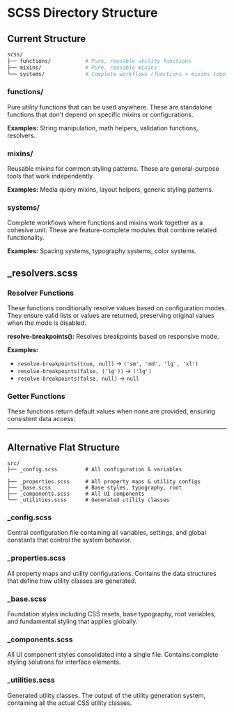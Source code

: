 # SCSS Directory Structure

## Current Structure

```bash
scss/
├── functions/           # Pure, reusable utility functions
├── mixins/              # Pure, reusable mixins
└── systems/             # Complete workflows (functions + mixins together)
```

### functions/
Pure utility functions that can be used anywhere. These are standalone functions that
don't depend on specific mixins or configurations.

**Examples:** String manipulation, math helpers, validation functions, resolvers.

### mixins/
Reusable mixins for common styling patterns. These are general-purpose tools that work
independently.

**Examples:** Media query mixins, layout helpers, generic styling patterns.

### systems/
Complete workflows where functions and mixins work together as a cohesive unit. These are
feature-complete modules that combine related functionality.

**Examples:** Spacing systems, typography systems, color systems.


## _resolvers.scss

### Resolver Functions
These functions conditionally resolve values based on configuration modes. They ensure
valid lists or values are returned, preserving original values when the mode is disabled.

**resolve-breakpoints():** Resolves breakpoints based on responsive mode.

**Examples:**
- `resolve-breakpoints(true, null)` → `('sm', 'md', 'lg', 'xl')`
- `resolve-breakpoints(false, ('lg'))` → `('lg')`
- `resolve-breakpoints(false, null)` → `null`

### Getter Functions
These functions return default values when none are provided, ensuring consistent data
access.



<!-- scss/
    ├── components/          # UI component styles
    ├── config/              # Configuration maps and design tokens
    │   ├── _colors.scss     # Color palettes and variants
    │   ├── _layout.scss     # Display, position, alignment maps
    │   ├── _spacing.scss    # Margin, padding, border values
    │   ├── _typography.scss # Font weights, sizes, families
    │   └── _index.scss      # Forwards all config files
    ├── utilities/           # Utility class generation and configs
    ├── _base.scss           # Base styles, typography, root
    └── _properties.scss     # Property maps for utility generation -->
<!-- 
### base/
Foundation styles including CSS resets, base typography, root variables, and fundamental
styling that applies globally.

### components/
Styles for specific UI components. These are complete styling solutions for individual
interface elements.

**Examples:** Buttons, cards, modals, navigation components.

### config/
Configuration maps and design tokens split by domain. Each file focuses on a specific area
of configuration, keeping files manageable and easy to navigate.

**Files:** Colors, layout properties, spacing values, typography scales.



### properties/
Property maps that define how utility classes are generated. Contains the configuration
that connects design tokens to CSS utility classes.



### utilities/
Utility class generation and related configurations. This is where utility classes are
actually created and applied.

**Examples:** Generated spacing utilities, color utilities, typography utilities. -->

---

## Alternative Flat Structure

```
src/
├── _config.scss         # All configuration & variables

├── _properties.scss     # All property maps & utility configs
├── _base.scss           # Base styles, typography, root
├── _components.scss     # All UI components
└── _utilities.scss      # Generated utility classes
```

### _config.scss
Central configuration file containing all variables, settings, and global constants that
control the system behavior.



### _properties.scss
All property maps and utility configurations. Contains the data structures that define how
utility classes are generated.

### _base.scss
Foundation styles including CSS resets, base typography, root variables, and fundamental
styling that applies globally.

### _components.scss
All UI component styles consolidated into a single file. Contains complete styling
solutions for interface elements.

### _utilities.scss
Generated utility classes. The output of the utility generation system, containing all the
actual CSS utility classes.